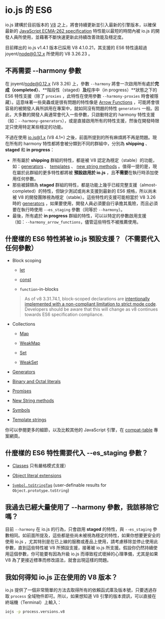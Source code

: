 # io.js 的 ES6

io.js 建構於目前版本的 [V8](https://code.google.com/p/v8/) 之上，將會持續更新並引入最新的引擎版本，以確保最新的 [JavaScript ECMA-262 specification](http://www.ecma-international.org/publications/standards/Ecma-262.htm) 特性能以最短的時間內被 io.js 的開發人員所使用，並藉著不斷快速更新此持續改善效能及穩定度。

目前釋出的 io.js v1.4.1 版本已採用 V8 4.1.0.21，其支援的 ES6 特性遠超過 joyent/node@0.12.x 所使用的 V8 3.26.23 。

## 不再需要 --harmony 參數

在 joyent/node@0.12.x (V8 3.26) 上，參數 `--harmony` 將會一次啟用所有處於**完成（completed）**、**階段性（staged）**及**程序中（in progress）**狀態之下的 ES6 特性支援（除了 `proxies` ，此特性在使用參數 `--harmony-proxies` 時會被隱藏）。這意味著一些臭蟲或是很有問題的特性像是 [Arrow Functions](https://developer.mozilla.org/en-US/docs/Web/JavaScript/Reference/Functions/Arrow_functions) ，可能將會很容易的被開發人員所誤用在專案中，就如同沒有問題的特性 `generators` 一般。因此，大多數的開發人員通常會代入一些參數，只啟動特定的 harmony 特性支援（如：`--harmony-generators`），或是直接啟用所有的特性支援，然後在開發時限定只使用特定某些穩定的功能。

不過在使用 io.js@1.x (V8 4.1+) 之後，前面所提到的所有麻煩將不再是問題。現在所有的 harmony 特性都將會被分類到不同的群組中，分別為 **shipping** 、 **staged** 和 **in progress**：

*   所有屬於 **shipping** 群組的特性，都是被 V8 認定為穩定（stable）的功能，如：[generators](https://developer.mozilla.org/en-US/docs/Web/JavaScript/Reference/Statements/function*) 、 [templates](https://developer.mozilla.org/en-US/docs/Web/JavaScript/Reference/template_strings) 、 [new string methods](https://developer.mozilla.org/en-US/docs/Web/JavaScript/New_in_JavaScript/ECMAScript_6_support_in_Mozilla#Additions_to_the_String_object) 。值得一提的是，現在屬於此群組的更多特性都將被 **預設啟用於 io.js** ，且**不需要**在執行時添加使用任何參數。
*   那些被歸類為 **staged** 群組的特性，都是功能上幾乎已經完整支援（almost-completed）的特性，但缺少測試或尚未支援到最新的 ES6 規格，所以尚未被 V8 的開發團隊視為穩定（stable）。這些特性的支援可能相當於 V8 3.26 時的 [generators](https://developer.mozilla.org/en-US/docs/Web/JavaScript/Reference/Statements/function*) ，如果要使用，開發人員必須要自行承擔其風險，而且必須要在執行時使用 `--es_staging` 參數（同等於 `--harmony`）。
*   最後，所有處於 **in progress** 群組的特性，可以以特定的參數啟用支援（如：`--harmony_arrow_functions`，儘管這些特性不被推薦使用。

## 什麼樣的 ES6 特性將被 io.js 預設支援？（不需要代入任何參數）


*   Block scoping

    *   [let](https://developer.mozilla.org/en-US/docs/Web/JavaScript/Reference/Statements/let)

    *   [const](https://developer.mozilla.org/en-US/docs/Web/JavaScript/Reference/Statements/const)

    *   `function`-in-blocks

    >As of v8 3.31.74.1, block-scoped declarations are [intentionally implemented with a non-compliant limitation to strict mode code](https://groups.google.com/forum/#!topic/v8-users/3UXNCkAU8Es). Developers should be aware that this will change as v8 continues towards ES6 specification compliance.

*   Collections

    *   [Map](https://developer.mozilla.org/en-US/docs/Web/JavaScript/Reference/Global_Objects/Map)

    *   [WeakMap](https://developer.mozilla.org/en-US/docs/Web/JavaScript/Reference/Global_Objects/WeakMap)

    *   [Set](https://developer.mozilla.org/en-US/docs/Web/JavaScript/Reference/Global_Objects/Set)

    *   [WeakSet](https://developer.mozilla.org/en-US/docs/Web/JavaScript/Reference/Global_Objects/WeakSet)

*   [Generators](https://developer.mozilla.org/en-US/docs/Web/JavaScript/Reference/Statements/function*)

*   [Binary and Octal literals](https://developer.mozilla.org/en-US/docs/Web/JavaScript/Reference/Lexical_grammar#Numeric_literals)

*   [Promises](https://developer.mozilla.org/en-US/docs/Web/JavaScript/Reference/Global_Objects/Promise)

*   [New String methods](https://developer.mozilla.org/en-US/docs/Web/JavaScript/New_in_JavaScript/ECMAScript_6_support_in_Mozilla#Additions_to_the_String_object)

*   [Symbols](https://developer.mozilla.org/en-US/docs/Web/JavaScript/Reference/Global_Objects/Symbol)

*   [Template strings](https://developer.mozilla.org/en-US/docs/Web/JavaScript/Reference/template_strings)

你可以參閱更多的細節，以及比較其他的 JavaScript 引擎，在 [compat-table](https://kangax.github.io/compat-table/es6/) 專案網頁。

## 什麼樣的 ES6 特性需要代入 --es_staging 參數？

*   [Classes](https://github.com/lukehoban/es6features#classes) 只有嚴格模式支援）
*   [Object literal extensions](https://github.com/lukehoban/es6features#enhanced-object-literals)

*   [`Symbol.toStringTag`](https://developer.mozilla.org/en-US/docs/Web/JavaScript/Reference/Global_Objects/Symbol) (user-definable results for `Object.prototype.toString`)

## 我過去已經大量使用了 --harmony 參數，我該移除它嗎？

目前 `--harmony` 在 io.js 的行為，只會啟用 **staged** 的特性，與 `--es_staging` 參數相同。如前面所提及，這些都是些尚未被視為穩定的特性，如果你想要更安全的使用 io.js ，尤其特別是在已上線的服務或產品上使用，請考慮移除並停止使用此參數，直到這些特性被 V8 所預設支援，接著被 io.js 所支援。假設你仍然持續使用這個參數，你可能要有因為升級 io.js 而導致程式壞掉的心理準備，尤其是如果 V8 為了更接近標準而修改語法，就會出現這樣的問題。

## 我如何得知 io.js 正在使用的 V8 版本？

io.js 提供了一個非常簡單的方法去取得所有的依賴函式庫及版本號，只要透過存取 `process` 全域物件即可。所以，如果想知道 V8 引擎的版本資訊，可以直接在終端機（Terminal）上輸入：

```sh
iojs -p process.versions.v8
```
